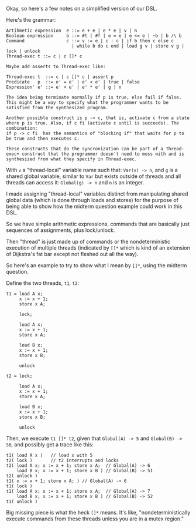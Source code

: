 Okay, so here's a few notes on a simplified version of our DSL.

Here's the grammar:

```
Artihmetic expression  e ::= e + e | e * e | v | n 
Boolean expression     b ::= #t | #f | e = e | e <= e | ~b | b /\ b
Command                c ::= v := e | c : c | if b then c else c 
                         | while b do c end | load g v | store v g | lock | unlock
Thread-exec t ::= c | c []* c 
```

```
Maybe add asserts to Thread-exec like:

Thread-exec t  ::= c | c []* c | assert p 
Predicate   p  ::= e' = e' | e' < e' | true | false
Expression' e' ::= e' + e' | e' * e' | g | n 

The idea being terminate normally if p is true, else fail if false. 
This might be a way to specify what the programmer wants to be satisfied from the synthesized program.
```

```
Another possible construct is p -> c, that is, activate c from a state where p is true. Also, if c fi (activate c until is succeeds). The combination: 
if p -> c fi  has the semantics of "blocking if" that waits for p to be true and then executes c.

These constructs that do the syncronization can be part of a Thread-exec+ construct that the programmer doesn't need to mess with and is synthesized from what they specify in Thread-exec. 
```

With `v` a "thread-local" variable name such that: `Var(v) -> n`, 
and `g` is a shared global variable, similar to `Var` but exists outside of threads and all threads can access it: `Global(g) -> n` 
and `n` is an integer.

I made assigning "thread-local" variables distinct from manipulating shared global data (which is done through loads and stores) for the purpose of being able to show how the midterm question example could work in this DSL.

So we have simple arithmetic expressions, commands that are basically just sequences of assignments, plus lock/unlock. 

Then "thread" is just made up of commands or the nondeterministic execution of multiple threads (indicated by `[]*` which is kind of an extension of Dijkstra's fat bar except not fleshed out all the way). 

So here's an example to try to show what I mean by `[]*`, using the midterm question. 

Define the two threads, `t1`, `t2`:

```
t1 = load A x;
	 x := x + 1; 
	 store x A;

     lock; 

	 load A x;
	 x := x + 1; 
	 store x A;

	 load B x;
	 x := x + 1; 
	 store x B;

	 unlock

t2 = lock; 

	 load A x;
	 x := x + 1; 
	 store x A;

	 load B x;
	 x := x + 1; 
	 store x B;

	 unlock
```

Then, we execute `t1 []* t2`, given that `Global(A) -> 5` and `Global(B) -> 50`, and possibly get a trace like this: 

```
t1( load A x )   // load x with 5 
t2( lock )       // t2 interrupts and locks
t2( load A x; x := x + 1; store x A;  // Global(A) -> 6
    load B x; x := x + 1; store x B ) // Global(B) -> 51
t2( unlock )
t1( x := x + 1; store x A; ) // Global(A) -> 6
t1( lock )
t1( load A x; x := x + 1; store x A;  // Global(A) -> 7
    load B x; x := x + 1; store x B ) // Global(B) -> 52
t1( unlock )
```

Big missing piece is what the heck `[]*` means. It's like, "nondeterministically execute commands from these threads unless you are in a mutex region."
